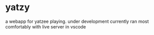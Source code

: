 # yatzy
a webapp for yatzee playing. under development
currently ran most comfortably with live server in vscode
